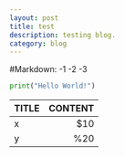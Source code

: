 ```yaml
---
layout: post
title: test
description: testing blog.
category: blog
---
```


#Markdown:
-1
-2
-3

```python
print("Hello World!")
```
|TITLE|CONTENT|
|:----|---------:|
|x|$10|
|y|%20|
